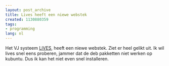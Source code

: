 ```yaml
---
layout: post_archive
title: Lives heeft een niewe webstek
created: 1130880359
tags:
- programming
lang: nl
---
```

Het VJ systeem [LiVES](http://lives.sourceforge.net/), heeft een niewe webstek. Ziet er heel gelikt uit. Ik wil lives snel eens proberen, jammer dat de deb pakketten niet werken op kubuntu. Dus ik kan het niet even snel installeren.
